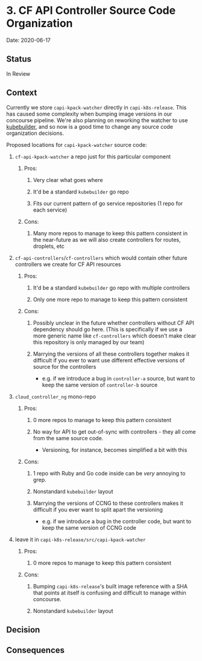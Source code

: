 # 3. CF API Controller Source Code Organization

Date: 2020-06-17

## Status

In Review

## Context

Currently we store `capi-kpack-watcher` directly in `capi-k8s-release`. This has
caused some complexity when bumping image versions in our concourse pipeline.
We're also planning on reworking the watcher to use [kubebuilder](https://github.com/kubernetes-sigs/kubebuilder), and so now is a
good time to change any source code organization decisions.

Proposed locations for `capi-kpack-watcher` source code:

1. `cf-api-kpack-watcher` a repo just for this particular component

   1. Pros:

      1. Very clear what goes where

      1. It'd be a standard `kubebuilder` go repo

      1. Fits our current pattern of go service repositories (1 repo for each service)

   1. Cons:

      1. Many more repos to manage to keep this pattern consistent in the
       near-future as we will also create controllers for routes, droplets, etc

1. `cf-api-controllers`/`cf-controllers` which would contain other future controllers we create for CF API resources

   1. Pros:

      1. It'd be a standard `kubebuilder` go repo with multiple controllers

      1. Only one more repo to manage to keep this pattern consistent

   1. Cons:

      1. Possibly unclear in the future whether controllers without CF API dependency should go here. (This is specifically
       if we use a more generic name like `cf-controllers` which doesn't make clear this repository is only managed by our team)

      1. Marrying the versions of all these controllers together makes it
         difficult if you ever to want use different effective versions of
         source for the controllers
          - e.g. if we introduce a bug in `controller-a` source, but want to
            keep the same version of `controller-b` source

1. `cloud_controller_ng` mono-repo

   1. Pros:

      1. 0 more repos to manage to keep this pattern consistent

      1. No way for API to get out-of-sync with controllers - they all come from
       the same source code.
          - Versioning, for instance, becomes simplified a bit with this

   1. Cons:

      1. 1 repo with Ruby and Go code inside can be _very_ annoying to grep.

      1. Nonstandard `kubebuilder` layout

      1. Marrying the versions of CCNG to these controllers makes it difficult
         if you ever want to split apart the versioning
          - e.g. if we introduce a bug in the controller code, but want to keep the
            same version of CCNG code

1. leave it in `capi-k8s-release/src/capi-kpack-watcher`

   1. Pros:

      1. 0 more repos to manage to keep this pattern consistent

   1. Cons:

      1. Bumping `capi-k8s-release`'s built image reference with a SHA that points
       at itself is confusing and difficult to manage within concourse.

      1. Nonstandard `kubebuilder` layout

## Decision

## Consequences

